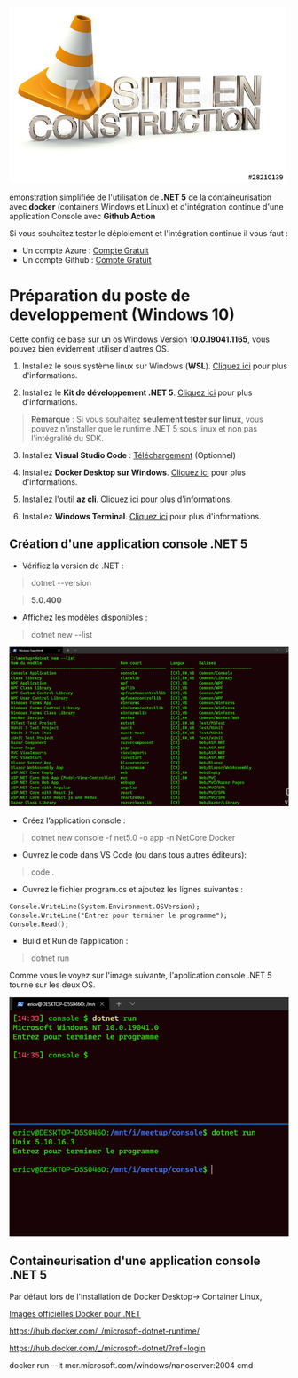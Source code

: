 

![OIP](pictures/oip.jpg)

émonstration simplifiée de l'utilisation de **.NET 5** de la containeurisation avec **docker** (containers Windows et Linux) et d'intégration continue d'une application Console avec **Github Action**

Si vous souhaitez tester le déploiement et l'intégration continue il vous faut :

- Un compte Azure : [Compte Gratuit](https://azure.microsoft.com/fr-fr/free/)
- Un compte Github : [Compte Gratuit](https://github.com/)


# Préparation du poste de developpement (Windows 10)

Cette config ce base sur un os Windows Version **10.0.19041.1165**, vous pouvez bien évidement utiliser d'autres OS.

1. Installez le sous système linux sur Windows (**WSL**). [Cliquez ici](https://docs.microsoft.com/fr-fr/windows/wsl/install-win10) pour plus d'informations.

2. Installez le **Kit de développement .NET 5**. [Cliquez ici](https://docs.microsoft.com/fr-fr/windows/wsl/install-win10) pour plus d'informations.

> **Remarque** : Si vous souhaitez **seulement tester sur linux**, vous pouvez n'installer que le runtime .NET 5 sous linux et non pas l'intégralité du SDK.
>
3. Installez **Visual Studio Code** : [Téléchargement](https://code.visualstudio.com/) (Optionnel)

4. Installez **Docker Desktop sur Windows**. [Cliquez ici](https://docs.docker.com/desktop/windows/install/) pour plus d'informations.

5. Installez l'outil **az cli**. [Cliquez ici](https://docs.microsoft.com/fr-fr/cli/azure/install-azure-cli-windows?tabs=azure-cli) pour plus d'informations.

6. Installez **Windows Terminal**. [Cliquez ici](https://docs.microsoft.com/fr-fr/windows/terminal/get-started) pour plus d'informations.


## Création d'une application console .NET 5

- Vérifiez la version de .NET : 
>dotnet --version 

>**5.0.400**
- Affichez les modèles disponibles : 
>dotnet new --list

![Modeles](pictures/Modeles.png)

- Créez l’application console :
> dotnet new console -f net5.0 -o app -n NetCore.Docker

- Ouvrez le code dans VS Code (ou dans tous autres éditeurs): 
> code  .

- Ouvrez le fichier program.cs et ajoutez les lignes suivantes : 
```CSHARP
Console.WriteLine(System.Environment.OSVersion);
Console.WriteLine("Entrez pour terminer le programme");
Console.Read();
```

- Build et Run de l’application : 
> dotnet run

Comme vous le voyez sur l'image suivante, l'application console .NET 5 tourne sur les deux OS.

![console](pictures/console.png)


## Containeurisation d'une application console .NET 5

Par défaut lors de l'installation de Docker Desktop-> Container Linux,


[Images officielles Docker pour .NET ](https://docs.microsoft.com/fr-fr/dotnet/architecture/microservices/net-core-net-framework-containers/official-net-docker-images)

https://hub.docker.com/_/microsoft-dotnet-runtime/


https://hub.docker.com/_/microsoft-dotnet/?ref=login

docker run --it mcr.microsoft.com/windows/nanoserver:2004 cmd